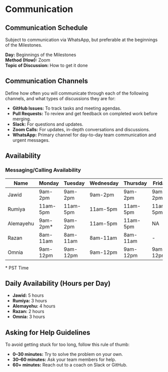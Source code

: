 # Communication

## Communication Schedule

Subject to communication via WhatsApp, but preferable at the beginnings of the Milestones.

**Day:** Beginnings of the Milestones  
**Method (How):** Zoom  
**Topic of Discussion:** How to get it done

## Communication Channels

Define how often you will communicate through each of the following channels, and what types of discussions they are for:

- **GitHub Issues:** To track tasks and meeting agendas.  
- **Pull Requests:** To review and get feedback on completed work before merging.  
- **Slack:** For questions and updates.  
- **Zoom Calls:** For updates, in-depth conversations and discussions.  
- **WhatsApp:** Primary channel for day-to-day team communication and urgent messages.

## Availability

### Messaging/Calling Availability

| Name       | Monday    | Tuesday   | Wednesday | Thursday  | Friday    | Saturday      | Sunday        |
|------------|-----------|-----------|-----------|-----------|-----------|---------------|---------------|
| Jawid      | 9am-2pm   | 9am-2pm   | 9am-2pm   | 9am-2pm   | 9am-2pm   | 9am-12:30pm   | 9am-12:30pm   |
| Rumiya     | 11am-5pm  | 11am-5pm  | 11am-5pm  | 11am-5pm  | 11am-5pm  | -             | -             |
| Alemayehu  | 9am-2pm*  | 9am-2pm   | 11am-5pm  | 11am-5pm  | NA        | 11am-5pm      | 9am-2pm       |
| Razan      | 8am-11am  | 8am-11am  | 8am-11am  | 8am-11am  | -         | 8am-11am      | -             |
| Omnia      | 9am-12pm  | 9am-12pm  | 9am-12pm  | 9am-12pm  | 9am-12pm  | Not available | Not available |

\* PST Time

## Daily Availability (Hours per Day)

- **Jawid:** 5 hours  
- **Rumiya:** 3 hours  
- **Alemayehu:** 4 hours  
- **Razan:** 2 hours  
- **Omnia:** 3 hours

## Asking for Help Guidelines

To avoid getting stuck for too long, follow this rule of thumb:

- **0–30 minutes:** Try to solve the problem on your own.  
- **30–60 minutes:** Ask your team members for help.  
- **60+ minutes:** Reach out to a coach on Slack or GitHub.
